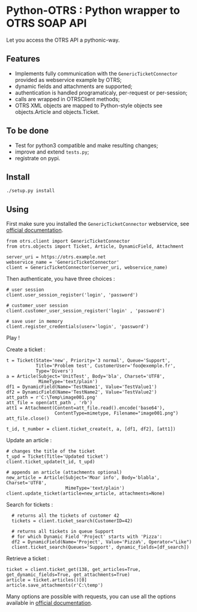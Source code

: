 Python-OTRS : Python wrapper to OTRS SOAP API
=============================================

Let you access the OTRS API a pythonic-way.

Features
--------

- Implements fully communication with the `GenericTicketConnector` provided as
  webservice example by OTRS;
- dynamic fields and attachments are supported;
- authentication is handled programaticaly, per-request or per-session;
- calls are wrapped in OTRSClient methods;
- OTRS XML objects are mapped to Python-style objects see objects.Article and
  objects.Ticket.

To be done
-----

- Test for python3 compatible and make resulting changes;
- improve and extend `tests.py`;
- registrate on pypi.

Install
-------

    ./setup.py install

Using
-----

First make sure you installed the `GenericTicketConnector` webservice, see
[official documentation](http://otrs.github.io/doc/manual/admin/4.0/en/html/genericinterface.html#generic-ticket-connector).

    from otrs.client import GenericTicketConnector
	from otrs.objects import Ticket, Article, DynamicField, Attachment

	server_uri = https://otrs.example.net
	webservice_name = 'GenericTicketConnector'
    client = GenericTicketConnector(server_uri, webservice_name)

Then authenticate, you have three choices :

    # user session
	client.user_session_register('login', 'password')

	# customer_user session
	client.customer_user_session_register('login' , 'password')

	# save user in memory
    client.register_credentials(user='login', 'password')


Play !

Create a ticket :

    t = Ticket(State='new', Priority='3 normal', Queue='Support',
               Title='Problem test', CustomerUser='foo@exemple.fr',
			   Type='Divers')
    a = Article(Subject='UnitTest', Body='bla', Charset='UTF8',
	            MimeType='text/plain')
    df1 = DynamicField(Name='TestName1', Value='TestValue1')
    df2 = DynamicField(Name='TestName2', Value='TestValue2')
    att_path = r'C:\Temp\image001.png'
    att_file = open(att_path , 'rb')
    att1 = Attachment(Content=att_file.read().encode('base64'),
    				  ContentType=mimetype, Filename="image001.png")
    att_file.close()

    t_id, t_number = client.ticket_create(t, a, [df1, df2], [att1])

Update an article :

	# changes the title of the ticket
    t_upd = Ticket(Title='Updated ticket')
	client.ticket_update(t_id, t_upd)

	# appends an article (attachments optional)
    new_article = Article(Subject='Moar info', Body='blabla', Charset='UTF8',
                          MimeType='text/plain')
	client.update_ticket(article=new_article, attachments=None)

Search for tickets :

	  # returns all the tickets of customer 42
      tickets = client.ticket_search(CustomerID=42)
      
      # returns all tickets in queue Support
      # for which Dynamic Field 'Project' starts with 'Pizza': 
      df2 = DynamicField(Name='Project', Value='Pizza%', Operator="Like")
      client.ticket_search(Queues='Support', dynamic_fields=[df_search])      

Retrieve a ticket :
	
    ticket = client.ticket_get(138, get_articles=True, get_dynamic_fields=True, get_attachments=True)
    article = ticket.articles()[0]
    article.save_attachments(r'C:\temp')

Many options are possible with requests, you can use all the options available
in
[official documentation](http://otrs.github.io/doc/manual/admin/4.0/en/html/genericinterface.html#generic-ticket-connector).
